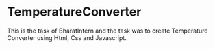 # TemperatureConverter
This is the task of BharatIntern and the task was to create Temperature Converter using Html, Css and Javascript.

